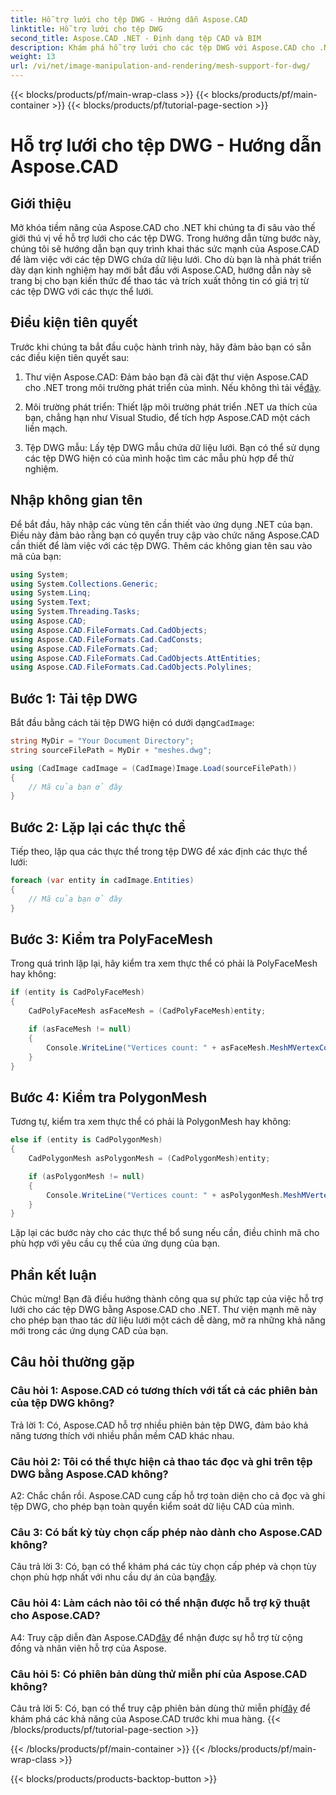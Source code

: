 ```yaml
---
title: Hỗ trợ lưới cho tệp DWG - Hướng dẫn Aspose.CAD
linktitle: Hỗ trợ lưới cho tệp DWG
second_title: Aspose.CAD .NET - Định dạng tệp CAD và BIM
description: Khám phá hỗ trợ lưới cho các tệp DWG với Aspose.CAD cho .NET. Nâng cao các ứng dụng CAD của bạn với khả năng thao tác lưới mạnh mẽ.
weight: 13
url: /vi/net/image-manipulation-and-rendering/mesh-support-for-dwg/
---
```


{{< blocks/products/pf/main-wrap-class >}}
{{< blocks/products/pf/main-container >}}
{{< blocks/products/pf/tutorial-page-section >}}

# Hỗ trợ lưới cho tệp DWG - Hướng dẫn Aspose.CAD

## Giới thiệu

Mở khóa tiềm năng của Aspose.CAD cho .NET khi chúng ta đi sâu vào thế giới thú vị về hỗ trợ lưới cho các tệp DWG. Trong hướng dẫn từng bước này, chúng tôi sẽ hướng dẫn bạn quy trình khai thác sức mạnh của Aspose.CAD để làm việc với các tệp DWG chứa dữ liệu lưới. Cho dù bạn là nhà phát triển dày dạn kinh nghiệm hay mới bắt đầu với Aspose.CAD, hướng dẫn này sẽ trang bị cho bạn kiến thức để thao tác và trích xuất thông tin có giá trị từ các tệp DWG với các thực thể lưới.

## Điều kiện tiên quyết

Trước khi chúng ta bắt đầu cuộc hành trình này, hãy đảm bảo bạn có sẵn các điều kiện tiên quyết sau:

1.  Thư viện Aspose.CAD: Đảm bảo bạn đã cài đặt thư viện Aspose.CAD cho .NET trong môi trường phát triển của mình. Nếu không thì tải về[đây](https://releases.aspose.com/cad/net/).

2. Môi trường phát triển: Thiết lập môi trường phát triển .NET ưa thích của bạn, chẳng hạn như Visual Studio, để tích hợp Aspose.CAD một cách liền mạch.

3. Tệp DWG mẫu: Lấy tệp DWG mẫu chứa dữ liệu lưới. Bạn có thể sử dụng các tệp DWG hiện có của mình hoặc tìm các mẫu phù hợp để thử nghiệm.

## Nhập không gian tên

Để bắt đầu, hãy nhập các vùng tên cần thiết vào ứng dụng .NET của bạn. Điều này đảm bảo rằng bạn có quyền truy cập vào chức năng Aspose.CAD cần thiết để làm việc với các tệp DWG. Thêm các không gian tên sau vào mã của bạn:

```csharp
using System;
using System.Collections.Generic;
using System.Linq;
using System.Text;
using System.Threading.Tasks;
using Aspose.CAD;
using Aspose.CAD.FileFormats.Cad.CadObjects;
using Aspose.CAD.FileFormats.Cad.CadConsts;
using Aspose.CAD.FileFormats.Cad;
using Aspose.CAD.FileFormats.Cad.CadObjects.AttEntities;
using Aspose.CAD.FileFormats.Cad.CadObjects.Polylines;
```

## Bước 1: Tải tệp DWG

 Bắt đầu bằng cách tải tệp DWG hiện có dưới dạng`CadImage`:

```csharp
string MyDir = "Your Document Directory";
string sourceFilePath = MyDir + "meshes.dwg";

using (CadImage cadImage = (CadImage)Image.Load(sourceFilePath))
{
    // Mã của bạn ở đây
}
```

## Bước 2: Lặp lại các thực thể

Tiếp theo, lặp qua các thực thể trong tệp DWG để xác định các thực thể lưới:

```csharp
foreach (var entity in cadImage.Entities)
{
    // Mã của bạn ở đây
}
```

## Bước 3: Kiểm tra PolyFaceMesh

Trong quá trình lặp lại, hãy kiểm tra xem thực thể có phải là PolyFaceMesh hay không:

```csharp
if (entity is CadPolyFaceMesh)
{
    CadPolyFaceMesh asFaceMesh = (CadPolyFaceMesh)entity;

    if (asFaceMesh != null)
    {
        Console.WriteLine("Vertices count: " + asFaceMesh.MeshMVertexCount);
    }
}
```

## Bước 4: Kiểm tra PolygonMesh

Tương tự, kiểm tra xem thực thể có phải là PolygonMesh hay không:

```csharp
else if (entity is CadPolygonMesh)
{
    CadPolygonMesh asPolygonMesh = (CadPolygonMesh)entity;

    if (asPolygonMesh != null)
    {
        Console.WriteLine("Vertices count: " + asPolygonMesh.MeshMVertexCount);
    }
}
```

Lặp lại các bước này cho các thực thể bổ sung nếu cần, điều chỉnh mã cho phù hợp với yêu cầu cụ thể của ứng dụng của bạn.

## Phần kết luận

Chúc mừng! Bạn đã điều hướng thành công qua sự phức tạp của việc hỗ trợ lưới cho các tệp DWG bằng Aspose.CAD cho .NET. Thư viện mạnh mẽ này cho phép bạn thao tác dữ liệu lưới một cách dễ dàng, mở ra những khả năng mới trong các ứng dụng CAD của bạn.

## Câu hỏi thường gặp

### Câu hỏi 1: Aspose.CAD có tương thích với tất cả các phiên bản của tệp DWG không?

Trả lời 1: Có, Aspose.CAD hỗ trợ nhiều phiên bản tệp DWG, đảm bảo khả năng tương thích với nhiều phần mềm CAD khác nhau.

### Câu hỏi 2: Tôi có thể thực hiện cả thao tác đọc và ghi trên tệp DWG bằng Aspose.CAD không?

A2: Chắc chắn rồi. Aspose.CAD cung cấp hỗ trợ toàn diện cho cả đọc và ghi tệp DWG, cho phép bạn toàn quyền kiểm soát dữ liệu CAD của mình.

### Câu 3: Có bất kỳ tùy chọn cấp phép nào dành cho Aspose.CAD không?

 Câu trả lời 3: Có, bạn có thể khám phá các tùy chọn cấp phép và chọn tùy chọn phù hợp nhất với nhu cầu dự án của bạn[đây](https://purchase.aspose.com/buy).

### Câu hỏi 4: Làm cách nào tôi có thể nhận được hỗ trợ kỹ thuật cho Aspose.CAD?

 A4: Truy cập diễn đàn Aspose.CAD[đây](https://forum.aspose.com/c/cad/19) để nhận được sự hỗ trợ từ cộng đồng và nhân viên hỗ trợ của Aspose.

### Câu hỏi 5: Có phiên bản dùng thử miễn phí của Aspose.CAD không?

 Câu trả lời 5: Có, bạn có thể truy cập phiên bản dùng thử miễn phí[đây](https://releases.aspose.com/) để khám phá các khả năng của Aspose.CAD trước khi mua hàng.
{{< /blocks/products/pf/tutorial-page-section >}}

{{< /blocks/products/pf/main-container >}}
{{< /blocks/products/pf/main-wrap-class >}}

{{< blocks/products/products-backtop-button >}}
